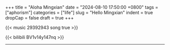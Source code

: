 +++
title = "Aloha Mingxian"
date = "2024-08-10 17:50:00 +0800"
tags = ["aphorism"]
categories = ["life"]
slug = "Hello Mingxian"
indent = true
dropCap = false
draft = true
+++

{{< music 29392943 song true >}}

{{< bilibili  BV1v14y147nq  >}} 


---

<!-- <script type="module" src="/js/model-viewer.min.js"></script>

<model-viewer src="/3d/test.glb" ar ar-modes="webxr scene-viewer quick-look" camera-controls camera-orbit="-18.9deg 85.8deg auto" autoplay animation-name="idle_eyes_2" environment-image="neutral" shadow-intensity="1" style="width: 100%; height: 420px"></model-viewer> -->



<!-- [^1]: 截图自 https://www.youtube.com/watch?v=fdM7KtLqcPE -->